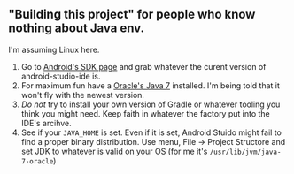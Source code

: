 ## "Building this project" for people who know nothing about Java env.

I'm assuming Linux here.

1. Go to [Android's SDK page](http://developer.android.com/sdk/index.html#Other) and grab whatever the curent version of android-studio-ide is.
2. For maximum fun have a [Oracle's Java 7](http://www.oracle.com/technetwork/java/javase/downloads/jdk7-downloads-1880260.html) installed. I'm being told that it won't fly with the newest version. 
3. *Do not* try to install your own version of Gradle or whatever tooling you think you might need. Keep faith in whatever the factory put into the IDE's arcihve.
4. See if your ```JAVA_HOME``` is set. Even if it is set, Android Stuido might fail to find a proper binary distribution. Use menu, File → Project Structore and set JDK to whatever is valid on your OS (for me it's ```/usr/lib/jvm/java-7-oracle```)

